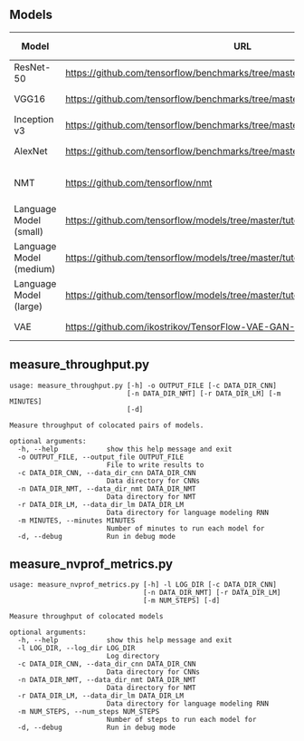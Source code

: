 ## Models

| Model                   | URL                                                                            | Throughput metric               |
| ----------------------- | ------------------------------------------------------------------------------ | ------------------------------- |
| ResNet-50               | https://github.com/tensorflow/benchmarks/tree/master/scripts/tf_cnn_benchmarks | Images / second                 |
| VGG16                   | https://github.com/tensorflow/benchmarks/tree/master/scripts/tf_cnn_benchmarks | Images / second                 |
| Inception v3            | https://github.com/tensorflow/benchmarks/tree/master/scripts/tf_cnn_benchmarks | Images / second                 |
| AlexNet                 | https://github.com/tensorflow/benchmarks/tree/master/scripts/tf_cnn_benchmarks | Images / second                 |
| NMT                     | https://github.com/tensorflow/nmt                                              | Words per second (in thousands) |
| Language Model (small)  | https://github.com/tensorflow/models/tree/master/tutorials/rnn/ptb             | Words per second (in thousands) |
| Language Model (medium) | https://github.com/tensorflow/models/tree/master/tutorials/rnn/ptb             | Words per second (in thousands) |
| Language Model (large)  | https://github.com/tensorflow/models/tree/master/tutorials/rnn/ptb             | Words per second (in thousands) |
| VAE                     | https://github.com/ikostrikov/TensorFlow-VAE-GAN-DRAW                          | Images / second                 |

## measure\_throughput.py
```
usage: measure_throughput.py [-h] -o OUTPUT_FILE [-c DATA_DIR_CNN]
                             [-n DATA_DIR_NMT] [-r DATA_DIR_LM] [-m MINUTES]
                             [-d]

Measure throughput of colocated pairs of models.

optional arguments:
  -h, --help            show this help message and exit
  -o OUTPUT_FILE, --output_file OUTPUT_FILE
                        File to write results to
  -c DATA_DIR_CNN, --data_dir_cnn DATA_DIR_CNN
                        Data directory for CNNs
  -n DATA_DIR_NMT, --data_dir_nmt DATA_DIR_NMT
                        Data directory for NMT
  -r DATA_DIR_LM, --data_dir_lm DATA_DIR_LM
                        Data directory for language modeling RNN
  -m MINUTES, --minutes MINUTES
                        Number of minutes to run each model for
  -d, --debug           Run in debug mode
  ```

## measure\_nvprof\_metrics.py
```
usage: measure_nvprof_metrics.py [-h] -l LOG_DIR [-c DATA_DIR_CNN]
                                 [-n DATA_DIR_NMT] [-r DATA_DIR_LM]
                                 [-m NUM_STEPS] [-d]

Measure throughput of colocated models

optional arguments:
  -h, --help            show this help message and exit
  -l LOG_DIR, --log_dir LOG_DIR
                        Log directory
  -c DATA_DIR_CNN, --data_dir_cnn DATA_DIR_CNN
                        Data directory for CNNs
  -n DATA_DIR_NMT, --data_dir_nmt DATA_DIR_NMT
                        Data directory for NMT
  -r DATA_DIR_LM, --data_dir_lm DATA_DIR_LM
                        Data directory for language modeling RNN
  -m NUM_STEPS, --num_steps NUM_STEPS
                        Number of steps to run each model for
  -d, --debug           Run in debug mode
  ```
